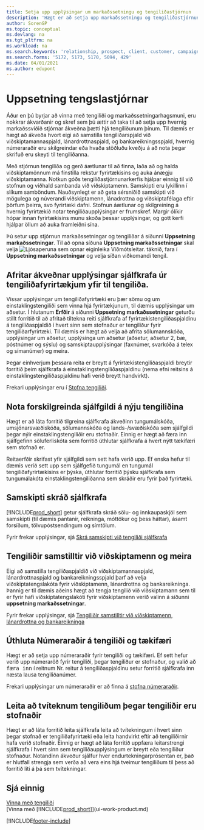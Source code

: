 ```yaml
---
title: Setja upp upplýsingar um markaðssetningu og tengiliðastjórnun
description: 'Hægt er að setja upp markaðssetningu og tengiliðastjórnun í Business Central til að hámarka ávinning sambanda við viðskiptamenn og viðföng, og bæta herferðir og kynningar.'
author: SorenGP
ms.topic: conceptual
ms.devlang: na
ms.tgt_pltfrm: na
ms.workload: na
ms.search.keywords: 'relationship, prospect, client, customer, campaign, promo'
ms.search.forms: '5172, 5173, 5170, 5094, 429'
ms.date: 04/01/2021
ms.author: edupont
---
```

# <a name="setting-up-relationship-management"></a>Uppsetning tengslastjórnar

Áður en þú byrjar að vinna með tengiliði og markaðssetningarhagsmuni, eru nokkrar ákvarðanir og skref sem þú ættir að taka til að setja upp hvernig markaðssviðið stjórnar ákveðna þætti hjá tengiliðunum þínum. Til dæmis er hægt að ákveða hvort eigi að samstilla tengiliðarspjald við viðskiptamannaspjald, lánardrottnaspjald, og bankareikningsspjald, hvernig númeraraðir eru skilgreindar eða hvaða stöðluðu kveðju á að nota þegar skrifuð eru skeyti til tengiliðanna.

Með stjórnun tengiliða og gerð áætlunar til að finna, laða að og halda viðskiptamönnum má fínstilla rekstur fyrirtækisins og auka ánægju viðskiptamanna. Notkun góðs tengiliðastjórnunarkerfis hjálpar einnig til við stofnun og viðhald sambanda við viðskiptamenn. Samskipti eru lykillinn í slíkum samböndum. Nauðsynlegt er að geta sérsniðið samskipti við mögulega og núverandi viðskiptamenn, lánadrottna og viðskiptafélaga eftir þörfum þeirra, svo fyrirtæki dafni. Stofnun áætlunar og skilgreining á hvernig fyrirtækið notar tengiliðaupplýsingar er frumskref. Margir ólíkir hópar innan fyrirtækisins munu skoða þessar upplýsingar, og gott kerfi hjálpar öllum að auka framleiðni sína.

Þú setur upp stjórnun markaðssetningar og tengiliðar á síðunni **Uppsetning markaðssetningar**. Til að opna síðuna **Uppsetning markaðssetningar** skal velja ![Ljósaperuna sem opnar eiginleika Viðmótsleitar.](media/ui-search/search_small.png "Segðu mér hvað þú vilt gera") táknið, fara í **Uppsetning markaðssetningar** og velja síðan viðkomandi tengil.

## <a name="automatically-copying-specific-information-from-contact-companies-to-contact-persons"></a>Afritar ákveðnar upplýsingar sjálfkrafa úr tengiliðafyrirtækjum yfir til tengiliða.
Vissar upplýsingar um tengiliðafyrirtæki eru þær sömu og um einstaklingstengiliði sem vinna hjá fyrirtækjunum, til dæmis upplýsingar um aðsetur. Í hlutanum **Erfðir** á síðunni **Uppsetning markaðssetningar** geturðu stillt forritið til að afritað tiltekna reiti sjálfkrafa af fyrirtækistengiliðaspjaldinu á tengiliðaspjaldið í hvert sinn sem stofnaður er tengiliður fyrir tengiliðarfyrirtæki. Til dæmis er hægt að velja að afrita sölumannskóða, upplýsingar um aðsetur, upplýsinga um aðsetur (aðsetur, aðsetur 2, bæ, póstnúmer og sýslu) og samskiptaupplýsingar (faxnúmer, svarkóða á telex og símanúmer) og meira.

Þegar einhverjum þessara reita er breytt á fyrirtækistengiliðaspjaldi breytir forritið þeim sjálfkrafa á einstaklingstengiliðaspjaldinu (nema efni reitsins á einstaklingstengiliðaspjaldinu hafi verið breytt handvirkt).

Frekari upplýsingar eru í [Stofna tengiliði](marketing-create-contact-companies.md).

## <a name="use-predefined-defaults-on-new-contacts"></a>Nota forskilgreinda sjálfgildi á nýju tengiliðina
Hægt er að láta forritið tilgreina sjálfkrafa ákveðinn tungumálskóða, umsjónarsvæðiskóða, sölumannskóða og lands-/svæðiskóða sem sjálfgildi þegar nýir einstaklingstengiliðir eru stofnaðir. Einnig er hægt að færa inn sjálfgefinn söluferliskóta sem forritið úthlutar sjálfkrafa á hvert nýtt tækifæri sem stofnað er.

Reitaerfðir skrifast yfir sjálfgildi sem sett hafa verið upp. Ef enska hefur til dæmis verið sett upp sem sjálfgefið tungumál en tungumál tengiliðafyrirtækisins er þýska, úthlutar forritið þýsku sjálfkrafa sem tungumálakóta einstaklingstengiliðanna sem skráðir eru fyrir það fyrirtæki.

<!--You can also setup a default salutation that application automatically assigns to your contacts. You can use these salutations in your interaction template attachments (for example, Microsoft Word documents). When setting up a default salutation, you can enter a salutation text and a salutation format. For example, if the salutation text is Dear, and the salutation format is Salutation Text + Title + Name, application will automatically enter Dear Mr. John Smith as a salutation for a contact called John Smith.-->

## <a name="automatically-recording-interactions"></a>Samskipti skráð sjálfkrafa
[!INCLUDE[prod_short](includes/prod_short.md)] getur sjálfkrafa skráð sölu- og innkaupaskjöl sem samskipti (til dæmis pantanir, reikninga, móttökur og þess háttar), ásamt forsíðum, tölvupóstsendingum og símtölum.

Fyrir frekar upplýsingar, sjá [Skrá samskipti við tengiliði sjálfkrafa](marketing-auto-record-interactions.md)

## <a name="synchronizing-contacts-with-customers-and-more"></a>Tengiliðir samstilltir við viðskiptamenn og meira
Eigi að samstilla tengiliðaspjaldið við viðskiptamannaspjald, lánardrottnaspjald og bankareikningsspjald þarf að velja viðskiptatengslakóta fyrir viðskiptamenn, lánardrottna og bankareikninga. Þannig er til dæmis aðeins hægt að tengja tengilið við viðskiptamann sem til er fyrir hafi viðskiptatengslakóti fyrir viðskiptamenn verið valinn á síðunni **uppsetning markaðssetningar**.

Fyrir frekar upplýsingar, sjá [Tengiliðir samstilltir við viðskiptamenn, lánardrottna og bankareikninga](marketing-create-contact-companies.md#synchronizing-contacts-with-customers-vendors-employees-and-bank-accounts)  

## <a name="assigning-a-number-series-to-contacts-and-opportunities"></a>Úthluta Númeraraðir á tengiliði og tækifæri
Hægt er að setja upp númeraraðir fyrir tengiliði og tækifæri. Ef sett hefur verið upp númeraröð fyrir tengiliði, þegar tengiliður er stofnaður, og valið  <kbd>að færa inn</kbd>  í reitnum Nr. reitur á tengiliðaspjaldinu setur forritið sjálfkrafa inn næsta lausa tengiliðanúmer.

Frekari upplýsingar um númeraraðir er að finna á [stofna númeraraðir](ui-create-number-series.md).

## <a name="searching-for-duplicate-contacts-when-contacts-are-created"></a>Leita að tvíteknum tengiliðum þegar tengiliðir eru stofnaðir
Hægt er að láta forritið leita sjálfkrafa leita að tvítekningum í hvert sinn þegar stofnað er tengiliðafyrirtæki eða leita handvirkt eftir að tengiliðirnir hafa verið stofnaðir. Einnig er hægt að láta forritið uppfæra leitarstrengi sjálfkrafa í hvert sinn sem tengiliðaupplýsingum er breytt eða tengiliður stofnaður. Notandinn ákveður sjálfur hver endurtekningarprósentan er, það er hlutfall strengja sem verða að vera eins hjá tveimur tengiliðum til þess að forritið líti á þá sem tvítekningar.

## <a name="see-also"></a>Sjá einnig
[Vinna með tengiliði](marketing-contacts.md)  
[Vinna með [!INCLUDE[prod_short](includes/prod_short.md)]](ui-work-product.md)  


[!INCLUDE[footer-include](includes/footer-banner.md)]
